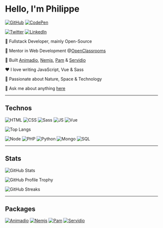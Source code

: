 # Hello, I'm Philippe

[![GitHub](https://img.shields.io/badge/GitHub-0d1117?style=for-the-badge&logo=github&logoColor=white)](https://github.com/philippebeck)
[![CodePen](https://img.shields.io/badge/Codepen-131417?style=for-the-badge&logo=codepen&logoColor=white)](https://codepen.io/philippebeck)

[![Twitter](https://img.shields.io/badge/Twitter-1DA1F2?style=for-the-badge&logo=twitter&logoColor=white)](https://twitter.com/ph_beck)
[![LinkedIn](https://img.shields.io/badge/LinkedIn-0077B5?style=for-the-badge&logo=linkedin&logoColor=white)](https://www.linkedin.com/in/philippebeck)

🤖 Fullstack Developer, mainly Open-Source  

💼 Mentor in Web Development @[OpenClassrooms](https://openclassrooms.com)  

🌱 Built [Animadio](https://github.com/philippebeck/animadio), [Nemjs](https://github.com/philippebeck/nemjs), [Pam](https://github.com/philippebeck/pam) & [Servidio](https://github.com/philippebeck/servidio)  

❤️ I love writing JavaScript, Vue & Sass  

🔭 Passionate about Nature, Space & Technology

💬 Ask me about anything [here](https://github.com/philippebeck/philippebeck/issues)  

---
## Technos

![HTML](https://img.shields.io/badge/HTML5-E34F26?style=for-the-badge&logo=html5&logoColor=white)
![CSS](https://img.shields.io/badge/CSS3-1572B6?style=for-the-badge&logo=css3&logoColor=white)
![Sass](https://img.shields.io/badge/Sass-CC6699?style=for-the-badge&logo=sass&logoColor=white)
![JS](https://img.shields.io/badge/JavaScript-323330?style=for-the-badge&logo=javascript&logoColor=F7DF1E)
![Vue](https://img.shields.io/badge/Vue.js-35495E?style=for-the-badge&logo=vue.js&logoColor=4FC08D)

![Top Langs](https://github-readme-stats.vercel.app/api/top-langs/?username=philippebeck&layout=compact&theme=midnight-purple)

![Node](https://img.shields.io/badge/Node.js-43853D?style=for-the-badge&logo=node.js&logoColor=white)
![PHP](https://img.shields.io/badge/PHP-777BB4?style=for-the-badge&logo=php&logoColor=white)
![Python](https://img.shields.io/badge/Python-14354C?style=for-the-badge&logo=python&logoColor=white)
![Mongo](https://img.shields.io/badge/MongoDB-4EA94B?style=for-the-badge&logo=mongodb&logoColor=white)
![SQL](https://img.shields.io/badge/MySQL-00000F?style=for-the-badge&logo=mysql&logoColor=white)

---

## Stats

![GitHub Stats](https://github-readme-stats.vercel.app/api?username=philippebeck&theme=midnight-purple&show_icons=true)

![GitHub Profile Trophy](https://github-profile-trophy.vercel.app/?username=philippebeck&theme=onedark&column=7)

![GitHub Streaks](https://github-readme-streak-stats.herokuapp.com/?user=philippebeck&theme=midnight-purple)

---

## Packages

[![Animadio](https://github-readme-stats.vercel.app/api/pin/?username=philippebeck&repo=animadio&theme=midnight-purple)](https://www.npmjs.com/package/animadio)
[![Nemjs](https://github-readme-stats.vercel.app/api/pin/?username=philippebeck&repo=nemjs&theme=midnight-purple)](https://www.npmjs.com/package/nemjs)
[![Pam](https://github-readme-stats.vercel.app/api/pin/?username=philippebeck&repo=pam&theme=midnight-purple)](https://packagist.org/packages/philippebeck/pam)
[![Servidio](https://github-readme-stats.vercel.app/api/pin/?username=philippebeck&repo=servidio&theme=midnight-purple)](https://www.npmjs.com/package/servidio)
